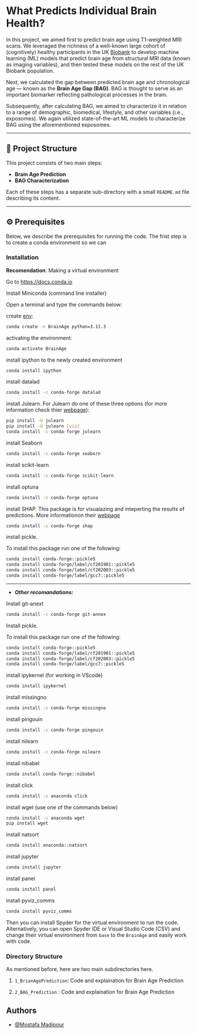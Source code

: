 # **What Predicts Individual Brain Health?**

In this project, we aimed first to predict brain age using T1-weighted MRI scans. We leveraged the richness of a well-known large cohort of (cognitively) healthy participants in the UK [Biobank](https://www.ukbiobank.ac.uk/) to develop machine learning (ML) models that predict brain age from structural MRI data (known as imaging variables), and then tested these models on the rest of the UK Biobank population.

Next, we calculated the gap between predicted brain age and chronological age — known as the **Brain Age Gap (BAG)**. BAG is thought to serve as an important biomarker reflecting pathological processes in the brain.

Subsequently, after calculating BAG, we aimed to characterize it in relation to a range of demographic, biomedical, lifestyle, and other variables (i.e., exposomes). We again utilized state-of-the-art ML models to characterize BAG using the aforementioned exposomes.

---

## 📌 Project Structure

This project consists of two main steps:

- **Brain Age Prediction**
- **BAG Characterization**

Each of these steps has a separate sub-directory with a small `README.md` file describing its content.

---


## ⚙️ Prerequisites

Below, we describe the prerequisites for running the code.
The frist step is to create a conda environment so we can 
### Installation

**Recomendation**: Making a virtual environment

Go to https://docs.conda.io

Install Miniconda (command line installer)

Open a terminal and type the commands below:

create [env](https://docs.conda.io/projects/conda/en/latest/user-guide/tasks/manage-environments.html):
```bash
conda create -n BrainAge python=3.11.3
```
activating the environment:
```bash
conda activate BrainAge
```
install ipython to the newly created environment
```bash
conda install ipython
```
install datalad
```bash
conda install -c conda-forge datalad
```
install Julearn. For Julearn do one of these three options (for more information check thier [webpage](https://juaml.github.io/julearn/main/index.html)): 
```bash
pip install -U julearn
pip install -U julearn [viz]
conda install -c conda-forge julearn
``` 
install Seaborn
```bash
conda install -c conda-forge seaborn
```
install scikit-learn
```bash
conda install -c conda-forge scikit-learn
```
install optuna
```bash
conda install -c conda-forge optuna
```
install SHAP. This package is for visualazing and inteperting the results of predictions. More informationon their [webpage](https://shap.readthedocs.io/en/latest/index.html)
```bash
conda install -c conda-forge shap
```

install pickle.

To install this package run one of the following:
```bash
conda install conda-forge::pickle5
conda install conda-forge/label/cf201901::pickle5
conda install conda-forge/label/cf202003::pickle5
conda install conda-forge/label/gcc7::pickle5
```

---
* ***Other recomandations:***

Install git-anext
```bash
conda install -c conda-forge git-annex
```
Install pickle.

To install this package run one of the following:
```bash
conda install conda-forge::pickle5
conda install conda-forge/label/cf201901::pickle5
conda install conda-forge/label/cf202003::pickle5
conda install conda-forge/label/gcc7::pickle5
```
install ipykernel (for working in VScode)
```bash
conda install ipykernel
```
install missingno
```bash
conda install -c conda-forge missingno
```
install pingouin
```bash
conda install -c conda-forge pingouin
```

install nilearn
```bash
conda install -c conda-forge nilearn
```
install nibabel
```bash
conda install conda-forge::nibabel
```
install click
```bash
conda install -c anaconda click
```
install wget (use one of the commands below)
```bash
conda install -c anaconda wget
pip install wget
```
install natsort
```bash
conda install anaconda::natsort
```
install jupyter
```bash
conda install jupyter
```
install panel
```bash
conda install panel
```
install pyviz_comms
```bash
conda install pyviz_comms
```
Then you can install Spyder for the virtual environment to run the code.
Alternatively, you can open Spyder IDE or Visual Studio Code (CSV) and change their virtual environment from `base` to the `BrainAge` and easily work with code.


### Directory Structure
As mentioned before, here are two main subdirectories here.

1. `1_BrianAgePrediction`: Code and explaination for Brain Age Prediction

2. `2_BAG_Prediction` : Code and explaination for Brain Age Prediction



## Authors

- [@Mostafa Madipour](https://github.com/MostafaMahdipour)
